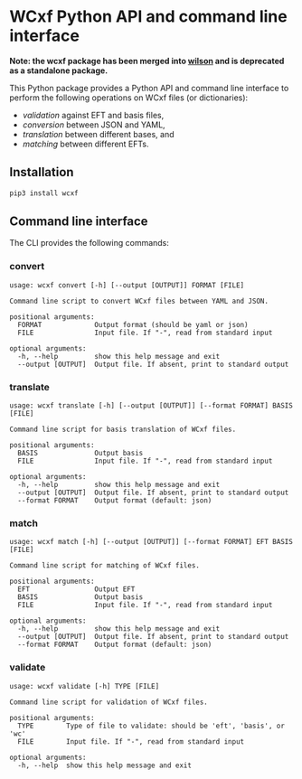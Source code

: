 # WCxf Python API and command line interface

**Note: the wcxf package has been merged into [wilson](https://github.com/wilson-eft/wilson) and is deprecated as a standalone package.**

This Python package provides a Python API and command line interface to
perform the following operations on WCxf files (or dictionaries):

- *validation* against EFT and basis files,
- *conversion* between JSON and YAML,
- *translation* between different bases, and
- *matching* between different EFTs.

## Installation

```bash
pip3 install wcxf
```

## Command line interface

The CLI provides the following commands:

### convert

```
usage: wcxf convert [-h] [--output [OUTPUT]] FORMAT [FILE]

Command line script to convert WCxf files between YAML and JSON.

positional arguments:
  FORMAT             Output format (should be yaml or json)
  FILE               Input file. If "-", read from standard input

optional arguments:
  -h, --help         show this help message and exit
  --output [OUTPUT]  Output file. If absent, print to standard output
  ```

### translate

```
usage: wcxf translate [-h] [--output [OUTPUT]] [--format FORMAT] BASIS [FILE]

Command line script for basis translation of WCxf files.

positional arguments:
  BASIS              Output basis
  FILE               Input file. If "-", read from standard input

optional arguments:
  -h, --help         show this help message and exit
  --output [OUTPUT]  Output file. If absent, print to standard output
  --format FORMAT    Output format (default: json)
  ```

### match

```
usage: wcxf match [-h] [--output [OUTPUT]] [--format FORMAT] EFT BASIS [FILE]

Command line script for matching of WCxf files.

positional arguments:
  EFT                Output EFT
  BASIS              Output basis
  FILE               Input file. If "-", read from standard input

optional arguments:
  -h, --help         show this help message and exit
  --output [OUTPUT]  Output file. If absent, print to standard output
  --format FORMAT    Output format (default: json)
```

### validate

```
usage: wcxf validate [-h] TYPE [FILE]

Command line script for validation of WCxf files.

positional arguments:
  TYPE        Type of file to validate: should be 'eft', 'basis', or 'wc'
  FILE        Input file. If "-", read from standard input

optional arguments:
  -h, --help  show this help message and exit
```
